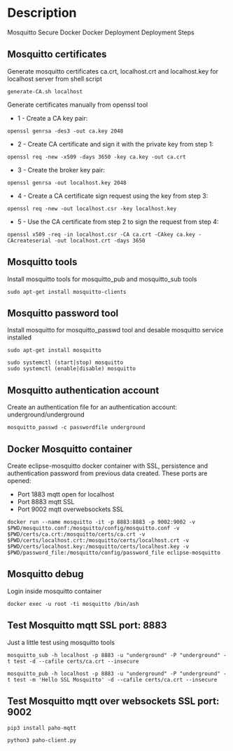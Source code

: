 # Description
Mosquitto Secure Docker Docker Deployment Deployment Steps

## Mosquitto certificates
Generate mosquitto certificates ca.crt, localhost.crt and localhost.key for localhost server from shell script

```shell
generate-CA.sh localhost
```

Generate certificates manually from openssl tool
- 1 - Create a CA key pair:
```shell
openssl genrsa -des3 -out ca.key 2048
```
- 2 - Create CA certificate and sign it with the private key from step 1:
```shell
openssl req -new -x509 -days 3650 -key ca.key -out ca.crt
```

- 3 - Create the broker key pair:
```shell
openssl genrsa -out localhost.key 2048
```

- 4 - Create a CA certificate sign request using the key from step 3:
```shell
openssl req -new -out localhost.csr -key localhost.key
```

- 5 - Use the CA certificate from step 2 to sign the request from step 4:
```shell
openssl x509 -req -in localhost.csr -CA ca.crt -CAkey ca.key -CAcreateserial -out localhost.crt -days 3650
```

## Mosquitto tools
Install mosquitto tools for mosquitto_pub and mosquitto_sub tools
```shell
sudo apt-get install mosquitto-clients
```

## Mosquitto password tool
Install mosquitto for mosquitto_passwd tool and desable mosquitto service installed

```shell
sudo apt-get install mosquitto

sudo systemctl (start|stop) mosquitto
sudo systemctl (enable|disable) mosquitto
```

## Mosquitto authentication account
Create an authentication file for an authentication account: underground/underground

```shell
mosquitto_passwd -c passwordfile underground
```

## Docker Mosquitto container
Create eclipse-mosquitto docker container with SSL, persistence and authentication password from previous data created. These ports are opened:

- Port 1883 mqtt open for localhost
- Port 8883 mqtt SSL
- Port 9002 mqtt overwebsockets SSL

```shell
docker run --name mosquitto -it -p 8883:8883 -p 9002:9002 -v $PWD/mosquitto.conf:/mosquitto/config/mosquitto.conf -v $PWD/certs/ca.crt:/mosquitto/certs/ca.crt -v $PWD/certs/localhost.crt:/mosquitto/certs/localhost.crt -v $PWD/certs/localhost.key:/mosquitto/certs/localhost.key -v $PWD/password_file:/mosquitto/config/password_file eclipse-mosquitto
```

## Mosquitto debug
Login inside mosquitto container

```shell
docker exec -u root -ti mosquitto /bin/ash
```

## Test Mosquitto mqtt SSL port: 8883
Just a little test using mosquitto tools

```shell
mosquitto_sub -h localhost -p 8883 -u "underground" -P "underground" -t test -d --cafile certs/ca.crt --insecure

mosquitto_pub -h localhost -p 8883 -u "underground" -P "underground" -t test -m 'Hello SSL Mosquitto' -d --cafile certs/ca.crt --insecure
```

## Test Mosquitto mqtt over websockets SSL port: 9002
```shell
pip3 install paho-mqtt

python3 paho-client.py
```
